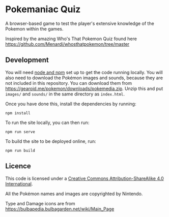 # Pokemaniac Quiz

A browser-based game to test the player's extensive knowledge of the Pokemon within the games.

Inspired by the amazing Who's That Pokemon Quiz found here https://github.com/Menardi/whosthatpokemon/tree/master

## Development

You will need [node and npm](https://nodejs.org/en/) set up to get the code running locally. You will also need to download the Pokémon images and sounds, because they are not included in this repository. You can download them from https://gearoid.me/pokemon/downloads/pokemedia.zip. Unzip this and put `images/` and `sounds/` in the same directory as `index.html`.

Once you have done this, install the dependencies by running:

```
npm install
```

To run the site locally, you can then run:

```
npm run serve
```

To build the site to be deployed online, run:

```
npm run build
```

## Licence
This code is licensed under a [Creative Commons Attribution-ShareAlike 4.0 International](https://creativecommons.org/licenses/by-sa/4.0/).

All the Pokémon names and images are copyrighted by Nintendo.

Type and Damage icons are from https://bulbapedia.bulbagarden.net/wiki/Main_Page